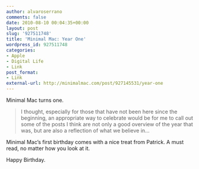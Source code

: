 ```yaml
---
author: alvaroserrano
comments: false
date: 2010-08-10 00:04:35+00:00
layout: post
slug: '927511748'
title: 'Minimal Mac: Year One'
wordpress_id: 927511748
categories:
- Apple
- Digital Life
- Link
post_format:
- Link
external-url: http://minimalmac.com/post/927145531/year-one
---
```


Minimal Mac turns one.


<blockquote>I thought, especially for those that have not been here since the  beginning, an appropriate way to celebrate would be for me to call out  some of the posts I think are not only a good overview of the year that  was, but are also a reflection of what we believe in…</blockquote>


Minimal Mac’s first birthday comes with a nice treat from Patrick. A must read, no matter how you look at it.

Happy Birthday.

